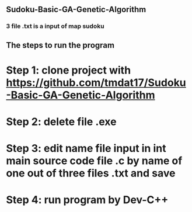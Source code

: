 ## Sudoku-Basic-GA-Genetic-Algorithm
### 3 file .txt is a input of map sudoku
## The steps to run the program
# Step 1: clone project with https://github.com/tmdat17/Sudoku-Basic-GA-Genetic-Algorithm
# Step 2: delete file .exe
# Step 3: edit name file input in int main source code file .c by name of one out of three files .txt and save
# Step 4: run program by Dev-C++ 
